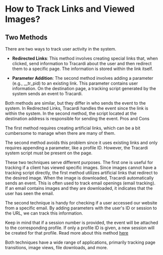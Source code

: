 # How to Track Links and Viewed Images?

## Two Methods

There are two ways to track user activity in the system.

* __Redirected Links__: This method involves creating special links that, when clicked, send information to Tracardi
  about the user and then redirect them to a specific page. The information is stored within the link itself.

* __Parameter Addition__: The second method involves adding a parameter (e.g., __tr_pid) to an existing link. This
  parameter contains user information. On the destination page, a tracking script generated by the system sends an event
  to Tracardi.

Both methods are similar, but they differ in who sends the event to the system. In Redirected Links, Tracardi handles
the event since the link is within the system. In the second method, the script located at the destination address is
responsible for sending the event. Pros and Cons

The first method requires creating artificial links, which can be a bit cumbersome to manage when there are many of
them.

The second method avoids this problem since it uses existing links and only requires appending a parameter, like a
profile ID. However, the Tracardi system script must be present on the page.

These two techniques serve different purposes. The first one is useful for tracking if a client has viewed specific
images. Since images cannot have a tracking script directly, the first method utilizes artificial links that redirect to
the desired image. When the image is downloaded, Tracardi automatically sends an event. This is often used to track
email openings (email tracking). If an email contains images and they are downloaded, it indicates that the user has
seen the email.

The second technique is handy for checking if a user accessed our website from a specific email. By adding parameters
with the user's ID or session to the URL, we can track this information.

Keep in mind that if a session number is provided, the event will be attached to the corresponding profile. If only a
profile ID is given, a new session will be created for that profile. Read more about this
method [here](../integration/param/index.md)

Both techniques have a wide range of applications, primarily tracking page transitions, image views, file downloads, and
more.